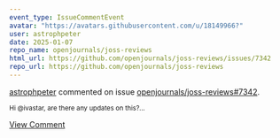 ```yaml
---
event_type: IssueCommentEvent
avatar: "https://avatars.githubusercontent.com/u/18149966?"
user: astrophpeter
date: 2025-01-07
repo_name: openjournals/joss-reviews
html_url: https://github.com/openjournals/joss-reviews/issues/7342
repo_url: https://github.com/openjournals/joss-reviews
---
```


<a href='https://github.com/astrophpeter' target='_blank'>astrophpeter</a> commented on issue <a href='https://github.com/openjournals/joss-reviews/issues/7342' target='_blank'>openjournals/joss-reviews#7342</a>.

<small>Hi @ivastar, are there any updates on this?...</small>

<a href='https://github.com/openjournals/joss-reviews/issues/7342' target='_blank'>View Comment</a>